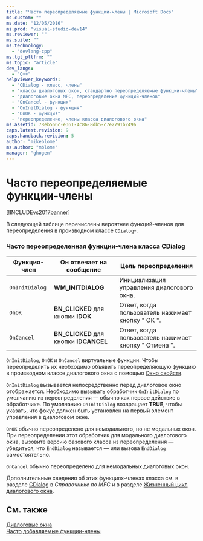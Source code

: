 ```yaml
---
title: "Часто переопределяемые функции-члены | Microsoft Docs"
ms.custom: ""
ms.date: "12/05/2016"
ms.prod: "visual-studio-dev14"
ms.reviewer: ""
ms.suite: ""
ms.technology: 
  - "devlang-cpp"
ms.tgt_pltfrm: ""
ms.topic: "article"
dev_langs: 
  - "C++"
helpviewer_keywords: 
  - "CDialog - класс, члены"
  - "классы диалоговых окон, стандартно переопределяемые функции-члены"
  - "диалоговые окна MFC, переопределение функций-членов"
  - "OnCancel - функция"
  - "OnInitDialog - функция"
  - "OnOK - функция"
  - "переопределение, члены класса диалогового окна"
ms.assetid: 78eb566c-e361-4c86-8db5-c7e2791b249a
caps.latest.revision: 9
caps.handback.revision: 5
author: "mikeblome"
ms.author: "mblome"
manager: "ghogen"
---
```

# Часто переопределяемые функции-члены
[!INCLUDE[vs2017banner](../assembler/inline/includes/vs2017banner.md)]

В следующей таблице перечислены вероятнее функций\-членов для переопределения в производном классе `CDialog`\-.  
  
### Часто переопределенная функции\-члена класса CDialog  
  
|Функция\-член|Он отвечает на сообщение|Цель переопределения|  
|-------------------|------------------------------|--------------------------|  
|`OnInitDialog`|**WM\_INITDIALOG**|Инициализация управления диалогового окна.|  
|`OnOK`|**BN\_CLICKED** для кнопки **IDOK**|Ответ, когда пользователь нажимает кнопку " ОК ".|  
|`OnCancel`|**BN\_CLICKED** для кнопки **IDCANCEL**|Ответ, когда пользователь нажимает кнопку " Отмена ".|  
  
 `OnInitDialog`, `OnOK` и `OnCancel` виртуальные функции.  Чтобы переопределить их необходимо объявить переопределяющую функцию в производном классе диалогового окна с помощью [Окно свойств](../Topic/Properties%20Window.md).  
  
 `OnInitDialog` вызывается непосредственно перед диалоговое окно отображается.  Необходимо вызывать обработчик `OnInitDialog` по умолчанию из переопределения — обычно как первое действие в обработчике.  По умолчанию `OnInitDialog` возвращает **TRUE**, чтобы указать, что фокус должен быть установлен на первый элемент управления в диалоговом окне.  
  
 `OnOK` обычно переопределено для немодального, но не модальных окон.  При переопределении этот обработчик для модального диалогового окна, вызовите версию базового класса из переопределения — убедиться, что `EndDialog` называется — или вызова `EndDialog` самостоятельно.  
  
 `OnCancel` обычно переопределено для немодальных диалоговых окон.  
  
 Дополнительные сведения об этих функциях\-членах класса см. в разделе [CDialog](../mfc/reference/cdialog-class.md) в *Справочнике по MFC* и в разделе [Жизненный цикл диалогового окна](../mfc/life-cycle-of-a-dialog-box.md).  
  
## См. также  
 [Диалоговые окна](../mfc/dialog-boxes.md)   
 [Часто добавляемые функции\-члены](../Topic/Commonly%20Added%20Member%20Functions.md)